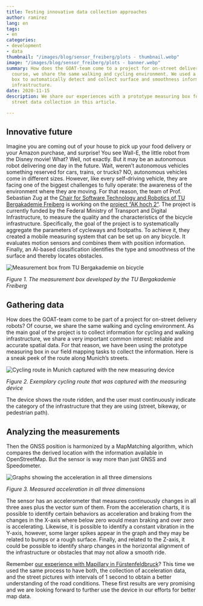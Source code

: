 ```yaml
---
title: Testing innovative data collection approaches
author: ramirez
lang: en
tags:
- en
categories:
- development
- data
thumbnail: "/images/blog/sensor_freiberg/plots - thumbnail.webp"
image: "/images/blog/sensor_freiberg/plots - banner.webp"
summary: How does the GOAT-team come to a project for on-street delivery robots? Of
  course, we share the same walking and cycling environment. We used a prototype measuring
  box to automatically detect and collect surface and smoothness information of road
  infrastructure.
date: 2020-11-15
description: We share our experiences with a prototype measuring box for automatic
  street data collection in this article.

---
```

## Innovative future

Imagine you are coming out of your house to pick up your food delivery or your Amazon purchase, and surprise! You see Wall-E, the little robot from the Disney movie! What? Well, not exactly. But it may be an autonomous robot delivering one day in the future. Wait, weren’t autonomous vehicles something reserved for cars, trains, or trucks? NO, autonomous vehicles come in different sizes. However, like every self-driving vehicle, they are facing one of the biggest challenges to fully operate: the awareness of the environment where they are moving. For that reason, the team of Prof. Sebastian Zug at the [Chair for Software Technology and Robotics of TU Bergakademie Freiberg](https://tu-freiberg.de/fakult1/inf/professuren/softwaretechnologie-und-robotik) is working on the [project “AK hoch 2“](https://www.bmvi.de/SharedDocs/DE/Artikel/DG/mfund-projekte/akhoch2.html). The project is currently funded by the Federal Ministry of Transport and Digital Infrastructure, to measure the quality and the characteristics of the bicycle infrastructure. Specifically, the goal of the project is to systematically aggregate the parameters of cycleways and footpaths. To achieve it, they created a mobile measuring system that can be set up on any bicycle. It evaluates motion sensors and combines them with position information. Finally, an AI-based classification identifies the type and smoothness of the surface and thereby locates obstacles.

![Measurement box from TU Bergakademie on bicycle](/images/blog/sensor_freiberg/sensors.png "The measurement box developed by the TU Bergakademie Freiberg")

_Figure 1. The measurement box developed by the TU Bergakademie Freiberg_

## Gathering data

How does the GOAT-team come to be part of a project for on-street delivery robots? Of course, we share the same walking and cycling environment. As the main goal of the project is to collect information for cycling and walking infrastructure, we share a very important common interest: reliable and accurate spatial data. For that reason, we have been using the prototype measuring box in our field mapping tasks to collect the information. Here is a sneak peek of the route along Munich’s streets.

![Cycling route in Munich captured with the new measuring device](/images/blog/sensor_freiberg/cyclepath.png "Cycling route captured with the new device")

_Figure 2. Exemplary cycling route that was captured with the measuring device_

The device shows the route ridden, and the user must continuously indicate the category of the infrastructure that they are using (street, bikeway, or pedestrian path).

## Analyzing the measurements

Then the GNSS position is harmonized by a MapMatching algorithm, which compares the derived location with the information available in OpenStreetMap. But the sensor is way more than just GNSS and Speedometer.

![Graphs showing the acceleration in all three dimensions](/images/blog/sensor_freiberg/plots.png "Measured acceleration")

_Figure 3. Measured acceleration in all three dimensions_

The sensor has an accelerometer that measures continuously changes in all three axes plus the vector sum of them. From the acceleration charts, it is possible to identify certain behaviors as acceleration and braking from the changes in the X-axis where below zero would mean braking and over zero is accelerating. Likewise, it is possible to identify a constant vibration in the Y-axis, however, some larger spikes appear in the graph and they may be related to bumps or a rough surface. Finally, and related to the Z-axis, it could be possible to identify sharp changes in the horizontal alignment of the infrastructure or obstacles that may not allow a smooth ride.

Remember [our experience with Mapillary in Fürstenfeldbruck](../2020-04-25-mapillary)? This time we used the same process to have both, the collection of acceleration data, and the street pictures with intervals of 1 second to obtain a better understanding of the road conditions. These first results are very promising and we are looking forward to further use the device in our efforts for better map data.